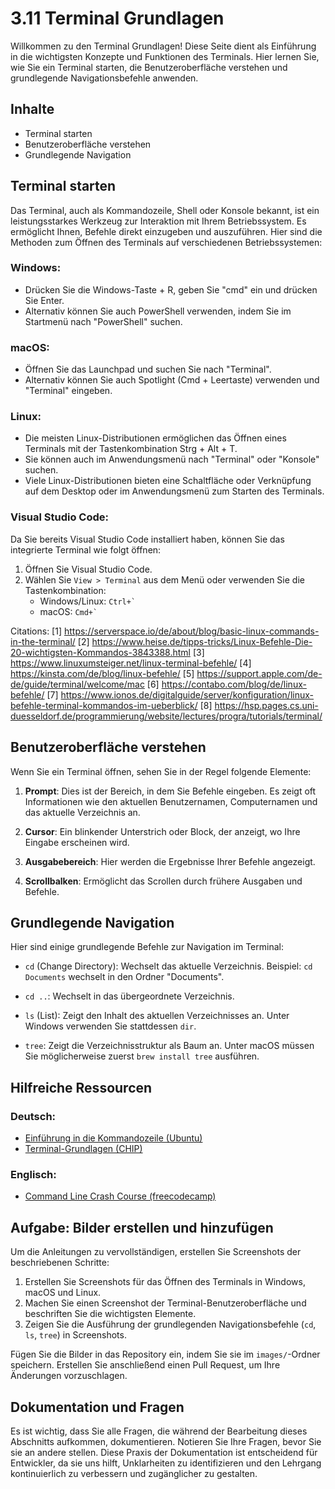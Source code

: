 # 3.11 Terminal Grundlagen

Willkommen zu den Terminal Grundlagen! Diese Seite dient als Einführung in die wichtigsten Konzepte und Funktionen des Terminals. Hier lernen Sie, wie Sie ein Terminal starten, die Benutzeroberfläche verstehen und grundlegende Navigationsbefehle anwenden.

## Inhalte

- Terminal starten
- Benutzeroberfläche verstehen
- Grundlegende Navigation

## Terminal starten

Das Terminal, auch als Kommandozeile, Shell oder Konsole bekannt, ist ein leistungsstarkes Werkzeug zur Interaktion mit Ihrem Betriebssystem. Es ermöglicht Ihnen, Befehle direkt einzugeben und auszuführen. Hier sind die Methoden zum Öffnen des Terminals auf verschiedenen Betriebssystemen:

### Windows:
- Drücken Sie die Windows-Taste + R, geben Sie "cmd" ein und drücken Sie Enter.
- Alternativ können Sie auch PowerShell verwenden, indem Sie im Startmenü nach "PowerShell" suchen.

### macOS:
- Öffnen Sie das Launchpad und suchen Sie nach "Terminal".
- Alternativ können Sie auch Spotlight (Cmd + Leertaste) verwenden und "Terminal" eingeben.

### Linux:
- Die meisten Linux-Distributionen ermöglichen das Öffnen eines Terminals mit der Tastenkombination Strg + Alt + T.
- Sie können auch im Anwendungsmenü nach "Terminal" oder "Konsole" suchen.
- Viele Linux-Distributionen bieten eine Schaltfläche oder Verknüpfung auf dem Desktop oder im Anwendungsmenü zum Starten des Terminals.

### Visual Studio Code:
Da Sie bereits Visual Studio Code installiert haben, können Sie das integrierte Terminal wie folgt öffnen:
1. Öffnen Sie Visual Studio Code.
2. Wählen Sie `View > Terminal` aus dem Menü oder verwenden Sie die Tastenkombination:
   - Windows/Linux: ``Ctrl+` ``
   - macOS: ``Cmd+` ``



Citations:
[1] https://serverspace.io/de/about/blog/basic-linux-commands-in-the-terminal/
[2] https://www.heise.de/tipps-tricks/Linux-Befehle-Die-20-wichtigsten-Kommandos-3843388.html
[3] https://www.linuxumsteiger.net/linux-terminal-befehle/
[4] https://kinsta.com/de/blog/linux-befehle/
[5] https://support.apple.com/de-de/guide/terminal/welcome/mac
[6] https://contabo.com/blog/de/linux-befehle/
[7] https://www.ionos.de/digitalguide/server/konfiguration/linux-befehle-terminal-kommandos-im-ueberblick/
[8] https://hsp.pages.cs.uni-duesseldorf.de/programmierung/website/lectures/progra/tutorials/terminal/

## Benutzeroberfläche verstehen

Wenn Sie ein Terminal öffnen, sehen Sie in der Regel folgende Elemente:

1. **Prompt**: Dies ist der Bereich, in dem Sie Befehle eingeben. Es zeigt oft Informationen wie den aktuellen Benutzernamen, Computernamen und das aktuelle Verzeichnis an.

2. **Cursor**: Ein blinkender Unterstrich oder Block, der anzeigt, wo Ihre Eingabe erscheinen wird.

3. **Ausgabebereich**: Hier werden die Ergebnisse Ihrer Befehle angezeigt.

4. **Scrollbalken**: Ermöglicht das Scrollen durch frühere Ausgaben und Befehle.

## Grundlegende Navigation

Hier sind einige grundlegende Befehle zur Navigation im Terminal:

- `cd` (Change Directory): Wechselt das aktuelle Verzeichnis.
  Beispiel: `cd Documents` wechselt in den Ordner "Documents".

- `cd ..`: Wechselt in das übergeordnete Verzeichnis.

- `ls` (List): Zeigt den Inhalt des aktuellen Verzeichnisses an.
  Unter Windows verwenden Sie stattdessen `dir`.

- `tree`: Zeigt die Verzeichnisstruktur als Baum an.
  Unter macOS müssen Sie möglicherweise zuerst `brew install tree` ausführen.

## Hilfreiche Ressourcen

### Deutsch:
- [Einführung in die Kommandozeile (Ubuntu)](https://wiki.ubuntuusers.de/Einsteiger/Kommandozeile/)
- [Terminal-Grundlagen (CHIP)](https://praxistipps.chip.de/terminal-grundlagen-die-wichtigsten-befehle_41343)

### Englisch:
- [Command Line Crash Course (freecodecamp)](https://www.freecodecamp.org/news/command-line-for-beginners/)

## Aufgabe: Bilder erstellen und hinzufügen

Um die Anleitungen zu vervollständigen, erstellen Sie Screenshots der beschriebenen Schritte:

1. Erstellen Sie Screenshots für das Öffnen des Terminals in Windows, macOS und Linux.
2. Machen Sie einen Screenshot der Terminal-Benutzeroberfläche und beschriften Sie die wichtigsten Elemente.
3. Zeigen Sie die Ausführung der grundlegenden Navigationsbefehle (`cd`, `ls`, `tree`) in Screenshots.

Fügen Sie die Bilder in das Repository ein, indem Sie sie im `images/`-Ordner speichern. Erstellen Sie anschließend einen Pull Request, um Ihre Änderungen vorzuschlagen.

## Dokumentation und Fragen

Es ist wichtig, dass Sie alle Fragen, die während der Bearbeitung dieses Abschnitts aufkommen, dokumentieren. Notieren Sie Ihre Fragen, bevor Sie sie an andere stellen. Diese Praxis der Dokumentation ist entscheidend für Entwickler, da sie uns hilft, Unklarheiten zu identifizieren und den Lehrgang kontinuierlich zu verbessern und zugänglicher zu gestalten.